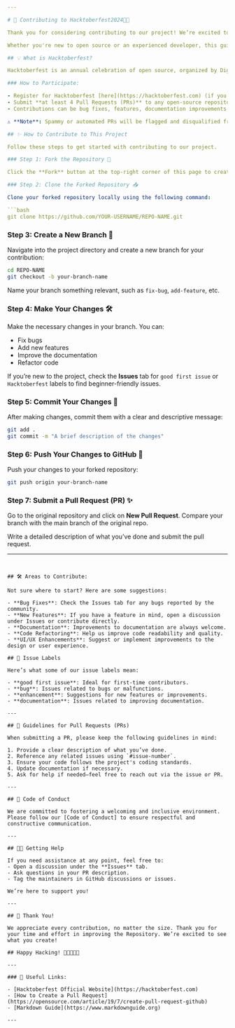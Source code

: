 ```yaml
---

# 🌟 Contributing to Hacktoberfest2024🧑‍💻

Thank you for considering contributing to our project! We’re excited to collaborate with you during **Hacktoberfest 2024**.

Whether you're new to open source or an experienced developer, this guide will help you make a smooth contribution to the project.

## 💡 What is Hacktoberfest?

Hacktoberfest is an annual celebration of open source, organized by DigitalOcean. It's a month-long event open to everyone in the global community, encouraging contributions that strengthen the open-source ecosystem.

### How to Participate:

- Register for Hacktoberfest [here](https://hacktoberfest.com) (if you haven't already).
- Submit **at least 4 Pull Requests (PRs)** to any open-source repository between `October 1` and `October 31`, 2024.
- Contributions can be bug fixes, features, documentation improvements, or even small changes like typo corrections.

⚠️ **Note**: Spammy or automated PRs will be flagged and disqualified from Hacktoberfest.

## ✨ How to Contribute to This Project

Follow these steps to get started with contributing to our project.

### Step 1: Fork the Repository 🍴

Click the **Fork** button at the top-right corner of this page to create a copy of this repository under your GitHub account.

### Step 2: Clone the Forked Repository 📥

Clone your forked repository locally using the following command:

```bash
git clone https://github.com/YOUR-USERNAME/REPO-NAME.git
```

### Step 3: Create a New Branch 🌿

Navigate into the project directory and create a new branch for your contribution:

```bash
cd REPO-NAME
git checkout -b your-branch-name
```

Name your branch something relevant, such as `fix-bug`, `add-feature`, etc.

### Step 4: Make Your Changes 🛠️

Make the necessary changes in your branch. You can:
- Fix bugs
- Add new features
- Improve the documentation
- Refactor code

If you’re new to the project, check the **Issues** tab for `good first issue` or `Hacktoberfest` labels to find beginner-friendly issues.

### Step 5: Commit Your Changes 💾

After making changes, commit them with a clear and descriptive message:

```bash
git add .
git commit -m "A brief description of the changes"
```

### Step 6: Push Your Changes to GitHub 🚀

Push your changes to your forked repository:

```bash
git push origin your-branch-name
```

### Step 7: Submit a Pull Request (PR) ✨

Go to the original repository and click on **New Pull Request**. Compare your branch with the main branch of the original repo.

Write a detailed description of what you’ve done and submit the pull request.

---
```


## 🛠️ Areas to Contribute:

Not sure where to start? Here are some suggestions:

- **Bug Fixes**: Check the Issues tab for any bugs reported by the community.
- **New Features**: If you have a feature in mind, open a discussion under Issues or contribute directly.
- **Documentation**: Improvements to documentation are always welcome.
- **Code Refactoring**: Help us improve code readability and quality.
- **UI/UX Enhancements**: Suggest or implement improvements to the design or user experience.

## 🔖 Issue Labels

Here’s what some of our issue labels mean:

- **good first issue**: Ideal for first-time contributors.
- **bug**: Issues related to bugs or malfunctions.
- **enhancement**: Suggestions for new features or improvements.
- **documentation**: Issues related to improving documentation.

---

## 📝 Guidelines for Pull Requests (PRs)

When submitting a PR, please keep the following guidelines in mind:

1. Provide a clear description of what you’ve done.
2. Reference any related issues using `#issue-number`.
3. Ensure your code follows the project's coding standards.
4. Update documentation if necessary.
5. Ask for help if needed—feel free to reach out via the issue or PR.

---

## 🎨 Code of Conduct

We are committed to fostering a welcoming and inclusive environment. Please follow our [Code of Conduct] to ensure respectful and constructive communication.

---

## 👨‍💻 Getting Help

If you need assistance at any point, feel free to:
- Open a discussion under the **Issues** tab.
- Ask questions in your PR description.
- Tag the maintainers in GitHub discussions or issues.

We’re here to support you!

---

## 🤝 Thank You!

We appreciate every contribution, no matter the size. Thank you for your time and effort in improving the Repository. We’re excited to see what you create!

## Happy Hacking! 🚀👩‍💻👨‍💻

---

### 📎 Useful Links:

- [Hacktoberfest Official Website](https://hacktoberfest.com)
- [How to Create a Pull Request](https://opensource.com/article/19/7/create-pull-request-github)
- [Markdown Guide](https://www.markdownguide.org)

---
